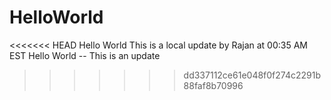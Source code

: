 # HelloWorld
<<<<<<< HEAD
Hello World This is a local update by Rajan at 00:35 AM EST 
Hello World -- This is an update
>>>>>>> dd337112ce61e048f0f274c2291b88faf8b70996
